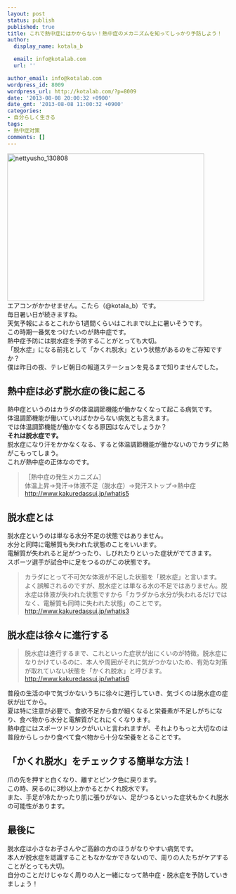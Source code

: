```yaml
---
layout: post
status: publish
published: true
title: これで熱中症にはかからない！熱中症のメカニズムを知ってしっかり予防しよう！
author:
  display_name: kotala_b

  email: info@kotalab.com
  url: ''

author_email: info@kotalab.com
wordpress_id: 8009
wordpress_url: http://kotalab.com/?p=8009
date: '2013-08-08 20:00:32 +0900'
date_gmt: '2013-08-08 11:00:32 +0900'
categories:
- 自分らしく生きる
tags:
- 熱中症対策
comments: []
---
```

<p><img src="http://kotalab.com/wp-content/uploads/nettyusho_130808-448x336.jpg" alt="nettyusho_130808" width="448" height="336" class="alignnone size-large wp-image-8011" /><br />
エアコンがかかせません。こたら（@kotala_b）です。<br />
毎日暑い日が続きますね。<br />
天気予報によるとこれから1週間くらいはこれまで以上に暑いそうです。<br />
この時期一番気をつけたいのが熱中症です。<br />
熱中症予防には脱水症を予防することがとっても大切。<br />
「脱水症」になる前兆として「かくれ脱水」という状態があるのをご存知ですか？<br />
僕は昨日の夜、テレビ朝日の報道ステーションを見るまで知りませんでした。<br />
<!--more--></p>
<h2>熱中症は必ず脱水症の後に起こる</h2>
<p>熱中症というのはカラダの体温調節機能が働かなくなって起こる病気です。<br />
体温調節機能が働いていればかからない病気とも言えます。<br />
では体温調節機能が働かなくなる原因はなんでしょうか？<br />
<strong>それは脱水症です。</strong><br />
脱水症になり汗をかかなくなる、すると体温調節機能が働かないのでカラダに熱がこもってしまう。<br />
これが熱中症の正体なのです。</p>
<blockquote><p>［熱中症の発生メカニズム］<br />
体温上昇&rarr;発汗&rarr;体液不足（脱水症）&rarr;発汗ストップ&rarr;熱中症<br />
<a href="http://www.kakuredassui.jp/whatis5" title="「かくれ脱水」って何？" target="_blank">http://www.kakuredassui.jp/whatis5</a></p></blockquote>
<h2>脱水症とは</h2>
<p>脱水症というのは単なる水分不足の状態ではありません。<br />
水分と同時に電解質も失われた状態のことをいいます。<br />
電解質が失われると足がつったり、しびれたりといった症状がでてきます。<br />
スポーツ選手が試合中に足をつるのがこの状態です。</p>
<blockquote><p>カラダにとって不可欠な体液が不足した状態を「脱水症」と言います。<br />
よく誤解されるのですが、脱水症とは単なる水の不足ではありません。脱水症は体液が失われた状態ですから「カラダから水分が失われるだけではなく、電解質も同時に失われた状態」のことです。<br />
<a href="http://www.kakuredassui.jp/whatis3" title="「脱水症」とは？" target="_blank">http://www.kakuredassui.jp/whatis3</a></p></blockquote>
<h2>脱水症は徐々に進行する</h2>
<blockquote><p>脱水症は進行するまで、これといった症状が出にくいのが特徴。脱水症になりかけているのに、本人や周囲がそれに気がつかないため、有効な対策が取れていない状態を「かくれ脱水」と呼びます。<br />
<a href="http://www.kakuredassui.jp/whatis6" title="「かくれ脱水」とは？" target="_blank">http://www.kakuredassui.jp/whatis6</a></p></blockquote>
<p>普段の生活の中で気づかないうちに徐々に進行していき、気づくのは脱水症の症状が出てから。<br />
夏は特に注意が必要で、食欲不足から食が細くなると栄養素が不足しがちになり、食べ物から水分と電解質がとれにくくなります。<br />
熱中症にはスポーツドリンクがいいと言われますが、それよりもっと大切なのは普段からしっかり食べて食べ物から十分な栄養をとることです。</p>
<h2>「かくれ脱水」をチェックする簡単な方法！</h2>
<p>爪の先を押すと白くなり、離すとピンク色に戻ります。<br />
この時、戻るのに3秒以上かかるとかくれ脱水です。<br />
また、手足が冷たかったり肌に張りがない、足がつるといった症状もかくれ脱水の可能性があります。</p>
<h2>最後に</h2>
<p>脱水症は小さなお子さんやご高齢の方のほうがなりやすい病気です。<br />
本人が脱水症を認識することもなかなかできないので、周りの人たちがケアすることがとっても大切。<br />
自分のことだけじゃなく周りの人と一緒になって熱中症・脱水症を予防していきましょう！</p>
